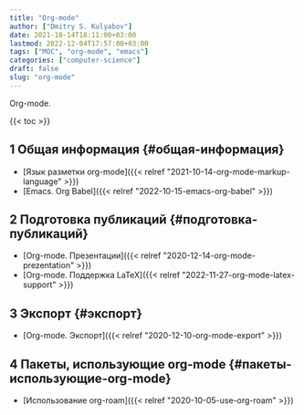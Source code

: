 ```yaml
---
title: "Org-mode"
author: ["Dmitry S. Kulyabov"]
date: 2021-10-14T18:11:00+03:00
lastmod: 2022-12-04T17:57:00+03:00
tags: ["MOC", "org-mode", "emacs"]
categories: ["computer-science"]
draft: false
slug: "org-mode"
---
```


Org-mode.

<!--more-->

{{< toc >}}


## <span class="section-num">1</span> Общая информация {#общая-информация}

-   [Язык разметки org-mode]({{< relref "2021-10-14-org-mode-markup-language" >}})
-   [Emacs. Org Babel]({{< relref "2022-10-15-emacs-org-babel" >}})


## <span class="section-num">2</span> Подготовка публикаций {#подготовка-публикаций}

-   [Org-mode. Презентации]({{< relref "2020-12-14-org-mode-prezentation" >}})
-   [Org-mode. Поддержка LaTeX]({{< relref "2022-11-27-org-mode-latex-support" >}})


## <span class="section-num">3</span> Экспорт {#экспорт}

-   [Org-mode. Экспорт]({{< relref "2020-12-10-org-mode-export" >}})


## <span class="section-num">4</span> Пакеты, использующие org-mode {#пакеты-использующие-org-mode}

-   [Использование org-roam]({{< relref "2020-10-05-use-org-roam" >}})
